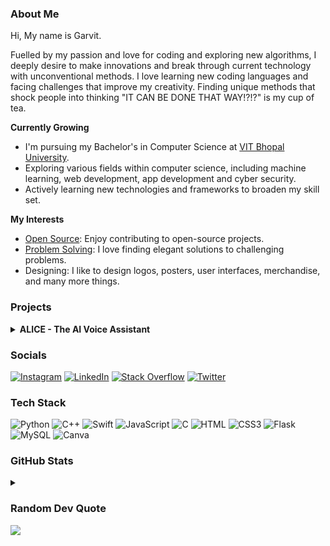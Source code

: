 ### About Me
<p>
  Hi, My name is Garvit.
  
  Fuelled by my passion and love for coding and exploring new algorithms, I deeply desire to make innovations and break through current technology with unconventional methods. I love learning new coding languages and facing challenges that improve my creativity. Finding unique methods that shock people into thinking "IT CAN BE DONE THAT WAY!?!?" is my cup of tea.
  
  <b>Currently Growing</b>
  - I'm pursuing my Bachelor's in Computer Science at [VIT Bhopal University](https://vitbhopal.ac.in/).
  - Exploring various fields within computer science, including machine learning, web development, app development and cyber security.
  - Actively learning new technologies and frameworks to broaden my skill set.
  
  <b>My Interests</b>
  - [Open Source](https://github.com/garvit-exe): Enjoy contributing to open-source projects.
  - [Problem Solving](https://leetcode.com/garvit-exe/): I love finding elegant solutions to challenging problems.
  - Designing: I like to design logos, posters, user interfaces, merchandise, and many more things.
</p>

### Projects
<details>
  <summary> <b>ALICE - The AI Voice Assistant</b> </summary>
  <p>
    - Demonstrated my solid foundation in developing and programming
    - Highlighted my strong problem-solving and teamwork skills
    - Collaborated with a team of 3+ batchmates, dispensing roles and responsibilities to boost efficiency and improve both individual and team performance
    - Utilised programming languages like Python, tools like Git and open-source projects and libraries to produce efficient results
  </p>
</details>

### Socials
[![Instagram](https://img.shields.io/badge/Instagram-%23E4405F.svg?logo=Instagram&logoColor=white)](https://instagram.com/garvit__budhiraja) [![LinkedIn](https://img.shields.io/badge/LinkedIn-%230077B5.svg?logo=linkedin&logoColor=white)](https://linkedin.com/in/garvit-budhiraja) [![Stack Overflow](https://img.shields.io/badge/-Stackoverflow-FE7A16?logo=stack-overflow&logoColor=white)](https://stackoverflow.com/users/22660274) [![Twitter](https://img.shields.io/badge/Twitter-%231DA1F2.svg?logo=Twitter&logoColor=white)](https://twitter.com/being_garvit) 

### Tech Stack
![Python](https://img.shields.io/badge/python-3670A0?style=for-the-badge&logo=python&logoColor=ffdd54) ![C++](https://img.shields.io/badge/c++-%2300599C.svg?style=for-the-badge&logo=c%2B%2B&logoColor=white) ![Swift](https://img.shields.io/badge/swift-%23E34F26.svg?style=for-the-badge&logo=swift&logoColor=white) ![JavaScript](https://img.shields.io/badge/javascript-%23323330.svg?style=for-the-badge&logo=javascript&logoColor=%23F7DF1E) ![C](https://img.shields.io/badge/c-%2300599C.svg?style=for-the-badge&logo=c&logoColor=white) ![HTML](https://img.shields.io/badge/html-%23E34F26.svg?style=for-the-badge&logo=html5&logoColor=white) ![CSS3](https://img.shields.io/badge/css3-%231572B6.svg?style=for-the-badge&logo=css3&logoColor=white) ![Flask](https://img.shields.io/badge/flask-%23000.svg?style=for-the-badge&logo=flask&logoColor=white) ![MySQL](https://img.shields.io/badge/mysql-%2300000f.svg?style=for-the-badge&logo=mysql&logoColor=white) ![Canva](https://img.shields.io/badge/Canva-%2300C4CC.svg?style=for-the-badge&logo=Canva&logoColor=white)

### GitHub Stats
<details>
  <summary><br/></summary>
  <table>
    <tr>
      <td align="center">
        <img src="https://github-readme-stats-garvit-exe.vercel.app/api?username=garvit-exe&theme=transparent&hide_border=true&include_all_commits=false&count_private=false" alt="GitHub Stats" style="width: auto; border: none;">
      </td>
      <td align="center">
        <img src="https://github-readme-streak-stats.herokuapp.com/?user=garvit-exe&theme=transparent&hide_border=true" alt="GitHub Streak" style="width: auto; border: none;">
      </td>
    </tr>
  </table>
  <p align="center">
    <img src="https://github-readme-stats-garvit-exe.vercel.app/api/top-langs/?username=garvit-exe&theme=transparent&hide_border=false&include_all_commits=false&count_private=false&layout=compact" alt="Top Languages" style="width: auto; border: none;">
  </p>
</details>

### Random Dev Quote
![](https://quotes-github-readme.vercel.app/api?type=horizontal&theme=transparent&hide_border=true)
